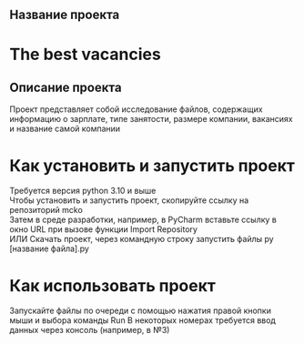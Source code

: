 ## Название проекта
# The best vacancies

## Описание проекта
Проект представляет собой исследование файлов, содержащих информацию о зарплате, типе занятости, размере компании, вакансиях и название самой компании

# Как установить и запустить проект
Требуется версия python 3.10 и выше\
Чтобы установить и запустить проект, скопируйте ссылку на репозиторий mcko\
Затем в среде разработки, например, в PyCharm вставьте ссылку в окно URL при вызове функции Import Repository \
ИЛИ
Скачать проект, через командную строку запустить файлы
py [название файла].py

# Как использовать проект
Запускайте файлы по очереди с помощью нажатия правой кнопки мыши и выбора команды Run
В некоторых номерах требуется ввод данных через консоль (например, в №3)
